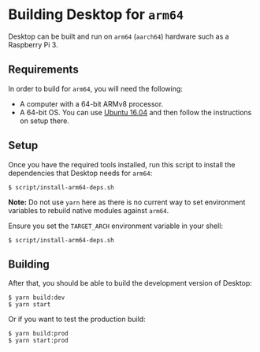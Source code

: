 # Building Desktop for `arm64`

Desktop can be built and run on `arm64` (`aarch64`) hardware such as a Raspberry
Pi 3.

## Requirements

In order to build for `arm64`, you will need the following:

* A computer with a 64-bit ARMv8 processor.
* A 64-bit OS.  You can use [Ubuntu 16.04](#ubuntu-1604) and then follow the
instructions on setup there.

## Setup

Once you have the required tools installed, run this script to install the
dependencies that Desktop needs for `arm64`:

```shellsession
$ script/install-arm64-deps.sh
```

**Note:** Do not use `yarn` here as there is no current way to set environment
variables to rebuild native modules against `arm64`.

Ensure you set the `TARGET_ARCH` environment variable in your shell:

```shellsession
$ script/install-arm64-deps.sh
```


## Building

After that, you should be able to build the development version of Desktop:

```shellsession
$ yarn build:dev
$ yarn start
```

Or if you want to test the production build:


```shellsession
$ yarn build:prod
$ yarn start:prod
```
